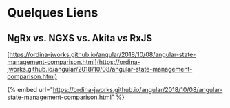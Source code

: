 # Quelques Liens

## NgRx vs. NGXS vs. Akita vs RxJS

[https://ordina-jworks.github.io/angular/2018/10/08/angular-state-management-comparison.html](https://ordina-jworks.github.io/angular/2018/10/08/angular-state-management-comparison.html)

{% embed url="https://ordina-jworks.github.io/angular/2018/10/08/angular-state-management-comparison.html" %}



